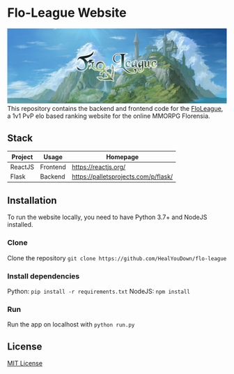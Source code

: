 # Flo-League Website
![](/app/static/images/banner.png?raw=True)
This repository contains the backend and frontend code for the [FloLeague](https://www.flo-league.com), a 1v1 PvP elo based ranking  website for the online MMORPG Florensia.

## Stack
|Project|Usage|Homepage|
|--|--|--|
|ReactJS|Frontend|https://reactjs.org/|
|Flask|Backend|https://palletsprojects.com/p/flask/|

## Installation
To run the website locally, you need to have Python 3.7+ and NodeJS installed.

### Clone
Clone the repository `git clone https://github.com/HealYouDown/flo-league`
### Install dependencies
Python: `pip install -r requirements.txt`
NodeJS: `npm install`
### Run
Run the app on localhost with `python run.py`

## License
[MIT License](https://opensource.org/licenses/MIT)
